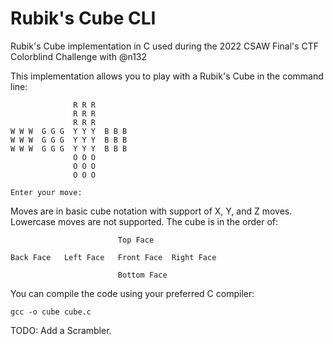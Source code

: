 # Rubik's Cube CLI

Rubik's Cube implementation in C used during the 2022 CSAW Final's CTF Colorblind Challenge with @n132

This implementation allows you to play with a Rubik's Cube in the command line: 

```
              R R R
              R R R
              R R R
W W W  G G G  Y Y Y  B B B
W W W  G G G  Y Y Y  B B B
W W W  G G G  Y Y Y  B B B
              O O O
              O O O
              O O O

Enter your move:
```

Moves are in basic cube notation with support of X, Y, and Z moves. Lowercase moves are not supported. 
The cube is in the order of:

```
                        Top Face

Back Face   Left Face   Front Face  Right Face

                        Bottom Face
```

You can compile the code using your preferred C compiler:
```
gcc -o cube cube.c
```
TODO: Add a Scrambler.
